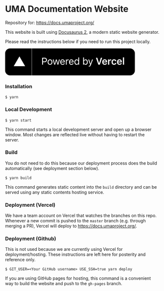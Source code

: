 # UMA Documentation Website

Repository for: https://docs.umaproject.org/

This website is built using [Docusaurus 2](https://v2.docusaurus.io/), a modern
static website generator.

Please read the instructions below if you need to run this project locally.

[![Powered by Vercel](./static/img/powered-by-vercel.svg)](https://vercel.com/?utm_source=uma%2Fdocs)

### Installation

```
$ yarn
```

### Local Development

```
$ yarn start
```

This command starts a local development server and open up a browser window.
Most changes are reflected live without having to restart the server.

### Build

You do not need to do this because our deployment process does the build
automatically (see deployment section below).

```
$ yarn build
```

This command generates static content into the `build` directory and can be
served using any static contents hosting service.

### Deployment (Vercel)

We have a team account on Vercel that watches the branches on this repo.
Whenever a new commit is pushed to the `master` branch (e.g. through merging a
PR), Vercel will deploy to https://docs.umaproject.org/.

### Deployment (Github)

This is not used because we are currently using Vercel for deployment/hosting.
These instructions are left here for posterity and reference only.

```
$ GIT_USER=<Your GitHub username> USE_SSH=true yarn deploy
```

If you are using GitHub pages for hosting, this command is a convenient way to
build the website and push to the `gh-pages` branch.
